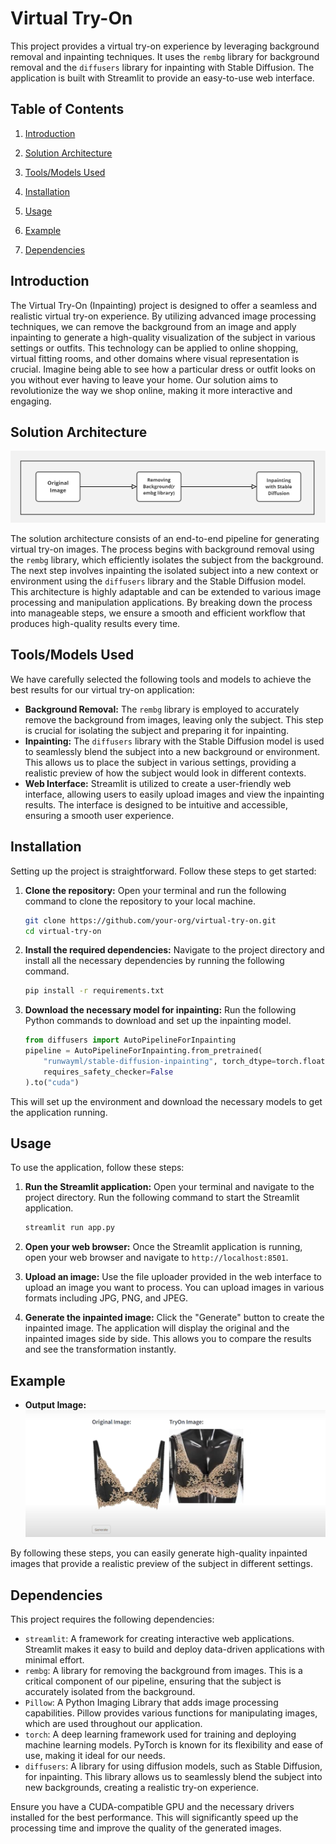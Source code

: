 
# Virtual Try-On

This project provides a virtual try-on experience by leveraging background removal and inpainting techniques. It uses the `rembg` library for background removal and the `diffusers` library for inpainting with Stable Diffusion. The application is built with Streamlit to provide an easy-to-use web interface.

## Table of Contents
1. [Introduction](#introduction)
   
2. [Solution Architecture](#solution-architecture)
   
3. [Tools/Models Used](#toolsmodels-used)

4. [Installation](#installation)

5. [Usage](#usage)

6. [Example](#example)

7. [Dependencies](#dependencies)

## Introduction

The Virtual Try-On (Inpainting) project is designed to offer a seamless and realistic virtual try-on experience. By utilizing advanced image processing techniques, we can remove the background from an image and apply inpainting to generate a high-quality visualization of the subject in various settings or outfits. This technology can be applied to online shopping, virtual fitting rooms, and other domains where visual representation is crucial. Imagine being able to see how a particular dress or outfit looks on you without ever having to leave your home. Our solution aims to revolutionize the way we shop online, making it more interactive and engaging.

## Solution Architecture

![Solution Architecture Diagram](https://github.com/Prajnabhandary/VITON/blob/main/Inpainting/Arch_daigram.jpg)

The solution architecture consists of an end-to-end pipeline for generating virtual try-on images. The process begins with background removal using the `rembg` library, which efficiently isolates the subject from the background. The next step involves inpainting the isolated subject into a new context or environment using the `diffusers` library and the Stable Diffusion model. This architecture is highly adaptable and can be extended to various image processing and manipulation applications. By breaking down the process into manageable steps, we ensure a smooth and efficient workflow that produces high-quality results every time.

## Tools/Models Used

We have carefully selected the following tools and models to achieve the best results for our virtual try-on application:

- **Background Removal:** The `rembg` library is employed to accurately remove the background from images, leaving only the subject. This step is crucial for isolating the subject and preparing it for inpainting.
- **Inpainting:** The `diffusers` library with the Stable Diffusion model is used to seamlessly blend the subject into a new background or environment. This allows us to place the subject in various settings, providing a realistic preview of how the subject would look in different contexts.
- **Web Interface:** Streamlit is utilized to create a user-friendly web interface, allowing users to easily upload images and view the inpainting results. The interface is designed to be intuitive and accessible, ensuring a smooth user experience.

## Installation

Setting up the project is straightforward. Follow these steps to get started:

1. **Clone the repository:** Open your terminal and run the following command to clone the repository to your local machine.

    ```sh
    git clone https://github.com/your-org/virtual-try-on.git
    cd virtual-try-on
    ```

2. **Install the required dependencies:** Navigate to the project directory and install all the necessary dependencies by running the following command.

    ```sh
    pip install -r requirements.txt
    ```

3. **Download the necessary model for inpainting:** Run the following Python commands to download and set up the inpainting model.

    ```python
    from diffusers import AutoPipelineForInpainting
    pipeline = AutoPipelineForInpainting.from_pretrained(
        "runwayml/stable-diffusion-inpainting", torch_dtype=torch.float16, variant="fp16", safety_checker=None,
        requires_safety_checker=False
    ).to("cuda")
    ```

This will set up the environment and download the necessary models to get the application running.

## Usage

To use the application, follow these steps:

1. **Run the Streamlit application:** Open your terminal and navigate to the project directory. Run the following command to start the Streamlit application.

    ```sh
    streamlit run app.py
    ```

2. **Open your web browser:** Once the Streamlit application is running, open your web browser and navigate to `http://localhost:8501`.

3. **Upload an image:** Use the file uploader provided in the web interface to upload an image you want to process. You can upload images in various formats including JPG, PNG, and JPEG.

4. **Generate the inpainted image:** Click the "Generate" button to create the inpainted image. The application will display the original and the inpainted images side by side. This allows you to compare the results and see the transformation instantly.

## Example

- **Output Image:**
  ![Example Input](https://raw.githubusercontent.com/Prajnabhandary/VITON/main/Inpainting/img_3.png)

By following these steps, you can easily generate high-quality inpainted images that provide a realistic preview of the subject in different settings.

## Dependencies

This project requires the following dependencies:

- `streamlit`: A framework for creating interactive web applications. Streamlit makes it easy to build and deploy data-driven applications with minimal effort.
- `rembg`: A library for removing the background from images. This is a critical component of our pipeline, ensuring that the subject is accurately isolated from the background.
- `Pillow`: A Python Imaging Library that adds image processing capabilities. Pillow provides various functions for manipulating images, which are used throughout our application.
- `torch`: A deep learning framework used for training and deploying machine learning models. PyTorch is known for its flexibility and ease of use, making it ideal for our needs.
- `diffusers`: A library for using diffusion models, such as Stable Diffusion, for inpainting. This library allows us to seamlessly blend the subject into new backgrounds, creating a realistic try-on experience.

Ensure you have a CUDA-compatible GPU and the necessary drivers installed for the best performance. This will significantly speed up the processing time and improve the quality of the generated images.
